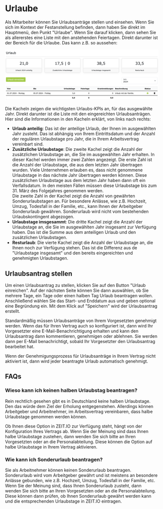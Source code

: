 # Urlaube 

Als Mitarbeiter können Sie Urlaubsanträge stellen und einsehen. Wenn Sie sich im Kontext der Festanstellung 
befinden, dann haben Sie direkt im Hauptmenü, den Punkt "Urlaube". Wenn Sie darauf klicken, dann sehen Sie 
als allererstes eine Liste mit den anstehenden Feiertagen. Direkt darunter ist der Bereich für die Urlaube.
Das kann z.B. so aussehen:

![Urlaube](../img/context-employee/vacations-01-de.png)

Die Kacheln zeigen die wichtigsten Urlaubs-KPIs an, für das ausgewählte Jahr. Direkt darunter ist die Liste
mit den eingereichten Urlaubsanträgen. Hier sind die Informationen in den Kacheln erklärt, von links nach rechts:

- **Urlaub anteilig**: Das ist der anteilige Urlaub, der Ihnen im ausgewählten Jahr zusteht.
  Das ist abhängig von Ihrem Eintrittsdatum und der Anzahl der regulären Urlaubstage pro Jahr, die in Ihrem
  Arbeitsvertrag vereinbart sind.
- **Zusätzliche Urlaubstage**: Die zweite Kachel zeigt die Anzahl der zusätzlichen Urlaubstage an, die Sie
  im ausgewählten Jahr erhalten. In dieser Kachel werden immer zwei Zahlen angezeigt. Die erste Zahl ist die
  Anzahl der Urlaubstage, die aus dem letzten Jahr übertragen wurden. Viele Unternehmen erlauben es, dass
  nicht genommene Urlaubstage in das nächste Jahr übertragen werden können. Diese zusätzlichen Urlaubstage
  aus dem letzten Jahr haben dann oft ein Verfallsdatum. In den meisten Fällen müssen diese Urlaubstage
  bis zum 31. März des Folgejahres genommen werden.<br/>
  Die zweite Zahl in der Kachel zeigt die Anzahl von
  gewährten Sonderurlaubstagen an. Für besondere Anlässe, wie z.B. Hochzeit, Umzug, Todesfall in der Familie, etc.,
  kann Ihnen der Arbeitgeber Sonderurlaub gewähren. Sonderurlaub wird nicht vom bestehenden Urlaubskontingent abgezogen.
- **Urlaubstage imsgesammt**: Die dritte Kachel zeigt die Anzahl der Urlaubstage an, die Sie im ausgewählten Jahr
  insgesamt zur Verfügung haben. Das ist die Summe aus dem anteiligen Urlaub und den zusätzlichen Urlaubstagen.
- **Resturlaub**: Die vierte Kachel zeigt die Anzahl der Urlaubstage an, die Ihnen noch zur Verfügung stehen. Das ist
  die Differenz aus de "Urlaubstage insgesamt" und den bereits eingereichten und genehmigten Urlaubstagen.

## Urlaubsantrag stellen

Um einen Urlaubsantrag zu stellen, klicken Sie auf den Button "Urlaub einreichen". Auf der nächsten Seite können Sie
dann auswählen, ob Sie mehrere Tage, ein Tage oder einen halben Tag Urlaub beantragen wollen. Anschließend
wählen Sie das Start- und Enddatum aus und geben optional eine Begründung ein. Mit dem Klick auf "Speichern"
wird der Urlaubsantrag erstellt.

Standardmäßig müssen Urlaubsanträge von Ihrem Vorgesetzten genehmigt werden. Wenn das für Ihren Vertrag auch so
konfiguriert ist, dann wird Ihr Vorgesetzter eine E-Mail-Benachrichtigung erhalten und kann den Urlaubsantrag
dann kommentieren, genehmigen oder ablehnen. Sie werden dann per E-Mail benachrichtigt, sobald Ihr Vorgesetzter
den Urlaubsantrag bearbeitet hat.

Wenn der Genehmigungsprozess für Urlaubsanträge in Ihrem Vertrag nicht aktiviert ist, dann wird jeder beantragte
Urlaub automatisch genehmigt.

## FAQs

### Wieso kann ich keinen halben Urlaubstag beantragen?

Rein rechtlich gesehen gibt es in Deutschland keine halben Urlaubstage. Den das würde dem Ziel der Erholung
entgegenstehen. Allerdings können Arbeitgeber und Arbeitnehmer, im Arbeitsvertrag vereinbaren, dass halbe Urlaubstage
genommen werden können.

Ob Ihnen diese Option in ZEIT.IO zur Verfügung steht, hängt von der Konfiguration Ihres Vertrags ab. Wenn Sie
der Meinung sind dass Ihnen halbe Urlaubstage zustehen, dann wenden Sie sich bitte an Ihren Vorgesetzten oder
an die Personalabteilung. Diese können die Option auf halbe Urlaubstage in Ihrem Vertrag aktivieren.

### Wie kann ich Sonderurlaub beantragen?

Sie als Arbeitnehmer können keinen Sonderurlaub beantragen. Sonderurlaub wird vom Arbeitgeber gewährt und ist
meistens an besondere Anlässe gebunden, wie z.B. Hochzeit, Umzug, Todesfall in der Familie, etc. Wenn Sie der
Meinung sind, dass Ihnen Sonderurlaub zusteht, dann wenden Sie sich bitte an Ihren Vorgesetzten oder an die
Personalabteilung. Diese können dann prüfen, ob Ihnen Sonderurlaub gewährt werden kann und die entsprechenden
Urlaubstage in ZEIT.IO eintragen.


